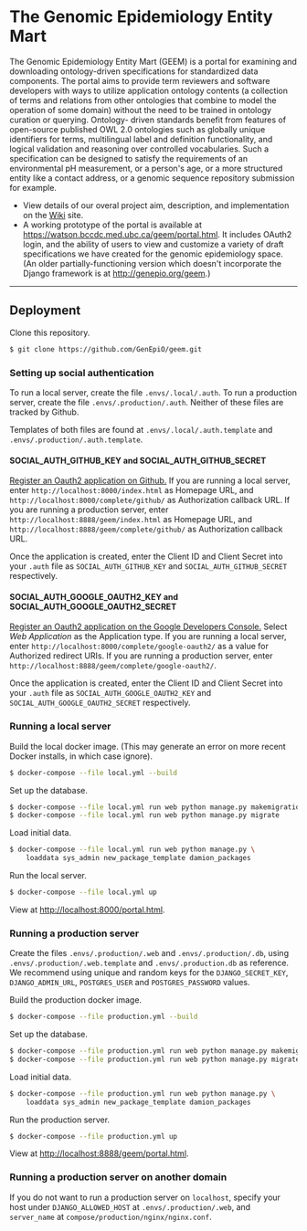 # The Genomic Epidemiology Entity Mart

The Genomic Epidemiology Entity Mart (GEEM) is a portal for examining and 
downloading ontology-driven specifications for standardized data components. 
The portal aims to provide term reviewers and software developers with ways to 
utilize application ontology contents (a collection of terms and relations 
from other ontologies that combine to model the operation of some domain) 
without the need to be trained in ontology curation or querying. Ontology-
driven standards benefit from features of open-source published OWL 2.0 
ontologies such as globally unique identifiers for terms, multilingual label 
and definition functionality, and logical validation and reasoning over 
controlled vocabularies. Such a specification can be designed to satisfy the 
requirements of an environmental pH measurement, or a person's age, or a more 
structured entity like a contact address, or a genomic sequence repository 
submission for example. 

* View details of our overal project aim, description, and implementation on 
  the [Wiki](https://github.com/GenEpiO/geem/wiki/) site.
* A working prototype of the portal is available at <https://watson.bccdc.med.ubc.ca/geem/portal.html>. It includes OAuth2 login, and the ability of users to view and customize a variety of draft specifications we have created for the genomic epidemiology space. (An older partially-functioning version which doesn't incorporate the Django framework is at <http://genepio.org/geem>.) 

___________

## Deployment

Clone this repository.

```bash
$ git clone https://github.com/GenEpiO/geem.git
```

### Setting up social authentication

To run a local server, create the file `.envs/.local/.auth`. To run a 
production server, create the file `.envs/.production/.auth`. Neither of these 
files are tracked by Github.

Templates of both files are found at `.envs/.local/.auth.template` and 
`.envs/.production/.auth.template`.

#### SOCIAL_AUTH_GITHUB_KEY and SOCIAL_AUTH_GITHUB_SECRET

[Register an Oauth2 application on Github.][1] If you are running a local 
server, enter `http://localhost:8000/index.html` as Homepage URL, and 
`http://localhost:8000/complete/github/` as Authorization callback URL. If 
you are running a production server, enter 
`http://localhost:8888/geem/index.html` as Homepage URL, and 
`http://localhost:8888/geem/complete/github/` as Authorization callback URL.

Once the application is created, enter the Client ID and Client Secret into 
your `.auth` file as `SOCIAL_AUTH_GITHUB_KEY` and `SOCIAL_AUTH_GITHUB_SECRET` 
respectively.

#### SOCIAL_AUTH_GOOGLE_OAUTH2_KEY and SOCIAL_AUTH_GOOGLE_OAUTH2_SECRET

[Register an Oauth2 application on the Google Developers Console.][2] Select 
_Web Application_ as the Application type. If you are running a local server, 
enter `http://localhost:8000/complete/google-oauth2/` as a value for Authorized 
redirect URIs. If you are running a production server, enter 
`http://localhost:8888/geem/complete/google-oauth2/`.

Once the application is created, enter the Client ID and Client Secret into 
your `.auth` file as `SOCIAL_AUTH_GOOGLE_OAUTH2_KEY` and 
`SOCIAL_AUTH_GOOGLE_OAUTH2_SECRET` respectively.

### Running a local server

Build the local docker image. (This may generate an error on more recent Docker installs, in which case ignore).

```bash
$ docker-compose --file local.yml --build
```

Set up the database.

```bash
$ docker-compose --file local.yml run web python manage.py makemigrations
$ docker-compose --file local.yml run web python manage.py migrate
```

Load initial data.

```bash
$ docker-compose --file local.yml run web python manage.py \
    loaddata sys_admin new_package_template damion_packages
```

Run the local server.

```bash
$ docker-compose --file local.yml up
```

View at [http://localhost:8000/portal.html](http://localhost:8000/portal.html).


### Running a production server

Create the files `.envs/.production/.web` and `.envs/.production/.db`, using 
`.envs/.production/.web.template` and `.envs/.production.db` as reference. 
We recommend using unique and random keys for the `DJANGO_SECRET_KEY`, 
`DJANGO_ADMIN_URL`, `POSTGRES_USER` and `POSTGRES_PASSWORD` values.

Build the production docker image.

```bash
$ docker-compose --file production.yml --build
```

Set up the database.

```bash
$ docker-compose --file production.yml run web python manage.py makemigrations
$ docker-compose --file production.yml run web python manage.py migrate
```

Load initial data.

```bash
$ docker-compose --file production.yml run web python manage.py \
    loaddata sys_admin new_package_template damion_packages
```

Run the production server.

```bash
$ docker-compose --file production.yml up
```

View at [http://localhost:8888/geem/portal.html][3].

### Running a production server on another domain

If you do not want to run a production server on `localhost`, specify 
your host under `DJANGO_ALLOWED_HOST` at `.envs/.production/.web`, and 
`server_name` at `compose/production/nginx/nginx.conf`.

[1]: https://github.com/settings/applications/new
[2]: https://console.developers.google.com/apis/credentials/oauthclient
[3]: http://localhost:8888/geem/portal.html

